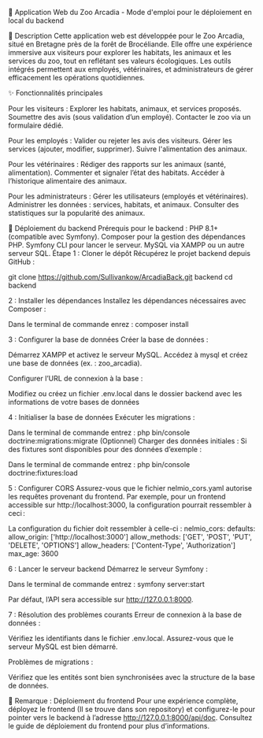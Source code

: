 🐘 Application Web du Zoo Arcadia - Mode d'emploi pour le déploiement en local du backend

🐾 Description
Cette application web est développée pour le Zoo Arcadia, situé en Bretagne près de la forêt de Brocéliande. Elle offre une expérience immersive aux visiteurs pour explorer les habitats, les animaux et les services du zoo, tout en reflétant ses valeurs écologiques.
Les outils intégrés permettent aux employés, vétérinaires, et administrateurs de gérer efficacement les opérations quotidiennes.

✨ Fonctionnalités principales

Pour les visiteurs :
Explorer les habitats, animaux, et services proposés.
Soumettre des avis (sous validation d’un employé).
Contacter le zoo via un formulaire dédié.

Pour les employés :
Valider ou rejeter les avis des visiteurs.
Gérer les services (ajouter, modifier, supprimer).
Suivre l'alimentation des animaux.

Pour les vétérinaires :
Rédiger des rapports sur les animaux (santé, alimentation).
Commenter et signaler l’état des habitats.
Accéder à l’historique alimentaire des animaux.

Pour les administrateurs :
Gérer les utilisateurs (employés et vétérinaires).
Administrer les données : services, habitats, et animaux.
Consulter des statistiques sur la popularité des animaux.

🚀 Déploiement du backend
Prérequis pour le backend :
PHP 8.1+ (compatible avec Symfony).
Composer pour la gestion des dépendances PHP.
Symfony CLI pour lancer le serveur.
MySQL via XAMPP ou un autre serveur SQL.
Étape 1 : Cloner le dépôt
Récupérez le projet backend depuis GitHub :

git clone https://github.com/Sullivankow/ArcadiaBack.git backend
cd backend

2 : Installer les dépendances
Installez les dépendances nécessaires avec Composer :

Dans le terminal de commande enrez :
composer install

3 : Configurer la base de données
Créer la base de données :

Démarrez XAMPP et activez le serveur MySQL.
Accédez à mysql et créez une base de données (ex. : zoo_arcadia).

Configurer l’URL de connexion à la base :

Modifiez ou créez un fichier .env.local dans le dossier backend avec les informations de votre bases de données

4 : Initialiser la base de données
Exécuter les migrations :

Dans le terminal de commande entrez :
php bin/console doctrine:migrations:migrate
(Optionnel) Charger des données initiales : Si des fixtures sont disponibles pour des données d’exemple :

Dans le terminal de commande entrez :
php bin/console doctrine:fixtures:load

5 : Configurer CORS
Assurez-vous que le fichier nelmio_cors.yaml autorise les requêtes provenant du frontend.
Par exemple, pour un frontend accessible sur http://localhost:3000, la configuration pourrait ressembler à ceci :

La configuration du fichier doit ressembler à celle-ci :
nelmio_cors:
defaults:
allow_origin: ['http://localhost:3000']
allow_methods: ['GET', 'POST', 'PUT', 'DELETE', 'OPTIONS']
allow_headers: ['Content-Type', 'Authorization']
max_age: 3600

6 : Lancer le serveur backend
Démarrez le serveur Symfony :

Dans le terminal de commande entrez :
symfony server:start

Par défaut, l’API sera accessible sur http://127.0.0.1:8000.

7 : Résolution des problèmes courants
Erreur de connexion à la base de données :

Vérifiez les identifiants dans le fichier .env.local.
Assurez-vous que le serveur MySQL est bien démarré.

Problèmes de migrations :

Vérifiez que les entités sont bien synchronisées avec la structure de la base de données.

🔗 Remarque : Déploiement du frontend
Pour une expérience complète, déployez le frontend (Il se trouve dans son repository) et configurez-le pour pointer vers le backend à l’adresse http://127.0.0.1:8000/api/doc. Consultez le guide de déploiement du frontend pour plus d’informations.
